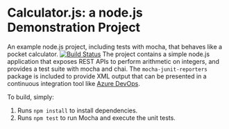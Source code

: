 Calculator.js: a node.js Demonstration Project
==============================================
An example node.js project, including tests with mocha, that behaves like
a pocket calculator.
[![Build Status](https://dev.azure.com/hichamfasly0777/Integrating%20External%20Source%20Control%20with%20Azure%20Pipelines/_apis/build/status/Hfasly.calculator?branchName=master)](https://dev.azure.com/hichamfasly0777/Integrating%20External%20Source%20Control%20with%20Azure%20Pipelines/_build/latest?definitionId=23&branchName=master)
The project contains a simple node.js application that exposes REST APIs
to perform arithmetic on integers, and provides a test suite with mocha
and chai.  The `mocha-junit-reporters` package is included to provide XML
output that can be presented in a continuous integration tool like
[Azure DevOps](https://azure.com/devops).

To build, simply:

1. Runs `npm install` to install dependencies.
2. Runs `npm test` to run Mocha and execute the unit tests.

